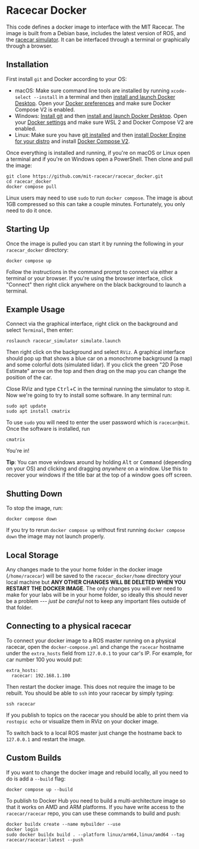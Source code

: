 # Racecar Docker

This code defines a docker image to interface with the MIT Racecar.
The image is built from a Debian base, includes the latest version of ROS, and the [racecar simulator](https://github.com/mit-racecar/racecar_simulator). It can be interfaced through a terminal or graphically through a browser.

## Installation

First install `git` and Docker according to your OS:

- macOS: Make sure command line tools are installed by running `xcode-select --install` in a terminal and then [install and launch Docker Desktop](https://docs.docker.com/desktop/mac/install/). Open your [Docker preferences](https://docs.docker.com/desktop/mac/#preferences) and make sure Docker Compose V2 is enabled.
- Windows: [Install git](https://git-scm.com/download/win) and then [install and launch Docker Desktop](https://docs.docker.com/desktop/windows/install/). Open your [Docker settings](https://docs.docker.com/desktop/windows/#settings) and make sure WSL 2 and Docker Compose V2 are enabled.
- Linux: Make sure you have [git installed](https://git-scm.com/download/linux) and then [install Docker Engine for your distro](https://docs.docker.com/engine/install/#server) and install [Docker Compose V2](https://docs.docker.com/compose/cli-command/#install-on-linux).

Once everything is installed and running, if you're on macOS or Linux open a terminal and if you're on Windows open a PowerShell. Then clone and pull the image:

    git clone https://github.com/mit-racecar/racecar_docker.git
    cd racecar_docker
    docker compose pull

Linux users may need to use `sudo` to run `docker compose`. The image is about 1GB compressed so this can take a couple minutes. Fortunately, you only need to do it once.

## Starting Up

Once the image is pulled you can start it by running the following in your `racecar_docker` directory:

    docker compose up

Follow the instructions in the command prompt to connect via either a terminal or your browser.
If you're using the browser interface, click "Connect" then right click anywhere on the black background to launch a terminal.

## Example Usage

Connect via the graphical interface, right click on the background and select `Terminal`, then enter:

    roslaunch racecar_simulator simulate.launch

Then right click on the background and select `RViz`.
A graphical interface should pop up that shows a blue car on a monochrome background (a map) and some colorful dots (simulated lidar).
If you click the green "2D Pose Estimate" arrow on the top and then drag on the map you can change the position of the car.

Close RViz and type <kbd>Ctrl</kbd>+<kbd>C</kbd> in the terminal running the simulator to stop it. Now we're going to try to install some software. In any terminal run:

    sudo apt update
    sudo apt install cmatrix

To use `sudo` you will need to enter the user password which is `racecar@mit`.
Once the software is installed, run

    cmatrix

You're in!

**Tip**: You can move windows around by holding <kbd>Alt</kbd> or <kbd>Command</kbd> (depending on your OS) and clicking and dragging *anywhere* on a window. Use this to recover your windows if the title bar at the top of a window goes off screen.

## Shutting Down

To stop the image, run:

    docker compose down

If you try to rerun `docker compose up` without first running `docker compose down` the image may not launch properly.

## Local Storage

Any changes made to the your home folder in the docker image (`/home/racecar`) will be saved to the `racecar_docker/home` directory your local machine but **ANY OTHER CHANGES WILL BE DELETED WHEN YOU RESTART THE DOCKER IMAGE**.
The only changes you will ever need to make for your labs will be in your home folder, so ideally this should never be a problem --- *just be careful* not to keep any important files outside of that folder.

## Connecting to a physical racecar

To connect your docker image to a ROS master running on a physical racecar, open the `docker-compose.yml` and change the `racecar` hostname under the `extra_hosts` field from `127.0.0.1` to your car's IP. For example, for car number 100 you would put:

    extra_hosts:
      racecar: 192.168.1.100

Then restart the docker image. This does not require the image to be rebuilt. You should be able to `ssh` into your racecar by simply typing:

    ssh racecar

If you publish to topics on the racecar you should be able to print them via `rostopic echo` or visualize them in RViz on your docker image.

To switch back to a local ROS master just change the hostname back to `127.0.0.1` and restart the image.

## Custom Builds

If you want to change the docker image and rebuild locally, all you need to do is add a `--build` flag:

    docker compose up --build

To publish to Docker Hub you need to build a multi-architecture image so that it works on AMD and ARM platforms. If you have write access to the `racecar/racecar` repo, you can use these commands to build and push:

    docker buildx create --name mybuilder --use
    docker login
    sudo docker buildx build . --platform linux/arm64,linux/amd64 --tag racecar/racecar:latest --push 
